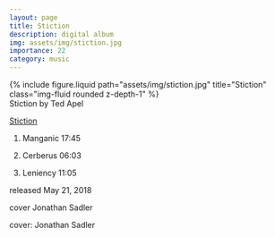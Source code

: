 ```yaml
---
layout: page
title: Stiction
description: digital album
img: assets/img/stiction.jpg
importance: 22
category: music
---
```


<div class="row">
    <div class="col-sm mt-3 mt-md-0">
        {% include figure.liquid path="assets/img/stiction.jpg" title="Stiction" class="img-fluid rounded z-depth-1" %}
    </div>
</div>
<div class="caption">
    Stiction
by Ted Apel

</div>


[Stiction](https://tedapel.bandcamp.com/album/stiction)

	
1. Manganic 17:45

2. Cerberus 06:03

3. Leniency 11:05


released May 21, 2018

cover Jonathan Sadler

cover: Jonathan Sadler



